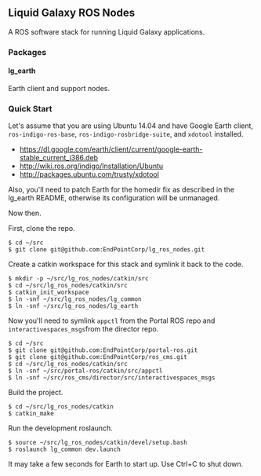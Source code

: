 Liquid Galaxy ROS Nodes
-----------------------

A ROS software stack for running Liquid Galaxy applications.

### Packages

#### lg\_earth

Earth client and support nodes.

### Quick Start

Let's assume that you are using Ubuntu 14.04 and have Google Earth client, `ros-indigo-ros-base`, `ros-indigo-rosbridge-suite`, and `xdotool` installed.

* <https://dl.google.com/earth/client/current/google-earth-stable_current_i386.deb>
* <http://wiki.ros.org/indigo/Installation/Ubuntu>
* <http://packages.ubuntu.com/trusty/xdotool>

Also, you'll need to patch Earth for the homedir fix as described in the lg\_earth README, otherwise its configuration will be unmanaged.

Now then.

First, clone the repo.

    $ cd ~/src
    $ git clone git@github.com:EndPointCorp/lg_ros_nodes.git

Create a catkin workspace for this stack and symlink it back to the code.

    $ mkdir -p ~/src/lg_ros_nodes/catkin/src
    $ cd ~/src/lg_ros_nodes/catkin/src
    $ catkin_init_workspace
    $ ln -snf ~/src/lg_ros_nodes/lg_common
    $ ln -snf ~/src/lg_ros_nodes/lg_earth

Now you'll need to symlink `appctl` from the Portal ROS repo and `interactivespaces_msgs`from the director repo.

    $ cd ~/src
    $ git clone git@github.com:EndPointCorp/portal-ros.git
    $ git clone git@github.com:EndPointCorp/ros_cms.git
    $ cd ~/src/lg_ros_nodes/catkin/src
    $ ln -snf ~/src/portal-ros/catkin/src/appctl
    $ ln -snf ~/src/ros_cms/director/src/interactivespaces_msgs

Build the project.

    $ cd ~/src/lg_ros_nodes/catkin
    $ catkin_make

Run the development roslaunch.

    $ source ~/src/lg_ros_nodes/catkin/devel/setup.bash
    $ roslaunch lg_common dev.launch

It may take a few seconds for Earth to start up. Use Ctrl+C to shut down.

